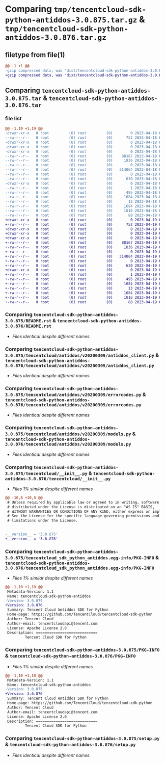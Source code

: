 # Comparing `tmp/tencentcloud-sdk-python-antiddos-3.0.875.tar.gz` & `tmp/tencentcloud-sdk-python-antiddos-3.0.876.tar.gz`

## filetype from file(1)

```diff
@@ -1 +1 @@
-gzip compressed data, was "dist/tencentcloud-sdk-python-antiddos-3.0.875.tar", last modified: Tue Apr 18 00:20:39 2023, max compression
+gzip compressed data, was "dist/tencentcloud-sdk-python-antiddos-3.0.876.tar", last modified: Wed Apr 19 00:16:06 2023, max compression
```

## Comparing `tencentcloud-sdk-python-antiddos-3.0.875.tar` & `tencentcloud-sdk-python-antiddos-3.0.876.tar`

### file list

```diff
@@ -1,19 +1,19 @@
-drwxr-xr-x   0 root         (0) root         (0)        0 2023-04-18 00:20:39.000000 tencentcloud-sdk-python-antiddos-3.0.875/
--rw-r--r--   0 root         (0) root         (0)      752 2023-04-18 00:20:39.000000 tencentcloud-sdk-python-antiddos-3.0.875/README.rst
-drwxr-xr-x   0 root         (0) root         (0)        0 2023-04-18 00:20:39.000000 tencentcloud-sdk-python-antiddos-3.0.875/tencentcloud/
-drwxr-xr-x   0 root         (0) root         (0)        0 2023-04-18 00:20:39.000000 tencentcloud-sdk-python-antiddos-3.0.875/tencentcloud/antiddos/
-drwxr-xr-x   0 root         (0) root         (0)        0 2023-04-18 00:20:39.000000 tencentcloud-sdk-python-antiddos-3.0.875/tencentcloud/antiddos/v20200309/
--rw-r--r--   0 root         (0) root         (0)    88167 2023-04-18 00:20:39.000000 tencentcloud-sdk-python-antiddos-3.0.875/tencentcloud/antiddos/v20200309/antiddos_client.py
--rw-r--r--   0 root         (0) root         (0)     1836 2023-04-18 00:20:39.000000 tencentcloud-sdk-python-antiddos-3.0.875/tencentcloud/antiddos/v20200309/errorcodes.py
--rw-r--r--   0 root         (0) root         (0)        0 2023-04-18 00:20:39.000000 tencentcloud-sdk-python-antiddos-3.0.875/tencentcloud/antiddos/v20200309/__init__.py
--rw-r--r--   0 root         (0) root         (0)   314064 2023-04-18 00:20:39.000000 tencentcloud-sdk-python-antiddos-3.0.875/tencentcloud/antiddos/v20200309/models.py
--rw-r--r--   0 root         (0) root         (0)        0 2023-04-18 00:20:39.000000 tencentcloud-sdk-python-antiddos-3.0.875/tencentcloud/antiddos/__init__.py
--rw-r--r--   0 root         (0) root         (0)      630 2023-04-18 00:20:39.000000 tencentcloud-sdk-python-antiddos-3.0.875/tencentcloud/__init__.py
-drwxr-xr-x   0 root         (0) root         (0)        0 2023-04-18 00:20:39.000000 tencentcloud-sdk-python-antiddos-3.0.875/tencentcloud_sdk_python_antiddos.egg-info/
--rw-r--r--   0 root         (0) root         (0)        1 2023-04-18 00:20:39.000000 tencentcloud-sdk-python-antiddos-3.0.875/tencentcloud_sdk_python_antiddos.egg-info/dependency_links.txt
--rw-r--r--   0 root         (0) root         (0)      495 2023-04-18 00:20:39.000000 tencentcloud-sdk-python-antiddos-3.0.875/tencentcloud_sdk_python_antiddos.egg-info/SOURCES.txt
--rw-r--r--   0 root         (0) root         (0)     1684 2023-04-18 00:20:39.000000 tencentcloud-sdk-python-antiddos-3.0.875/tencentcloud_sdk_python_antiddos.egg-info/PKG-INFO
--rw-r--r--   0 root         (0) root         (0)       13 2023-04-18 00:20:39.000000 tencentcloud-sdk-python-antiddos-3.0.875/tencentcloud_sdk_python_antiddos.egg-info/top_level.txt
--rw-r--r--   0 root         (0) root         (0)     1684 2023-04-18 00:20:39.000000 tencentcloud-sdk-python-antiddos-3.0.875/PKG-INFO
--rw-r--r--   0 root         (0) root         (0)     1016 2023-04-18 00:20:39.000000 tencentcloud-sdk-python-antiddos-3.0.875/setup.py
--rw-r--r--   0 root         (0) root         (0)       88 2023-04-18 00:20:39.000000 tencentcloud-sdk-python-antiddos-3.0.875/setup.cfg
+drwxr-xr-x   0 root         (0) root         (0)        0 2023-04-19 00:16:06.000000 tencentcloud-sdk-python-antiddos-3.0.876/
+-rw-r--r--   0 root         (0) root         (0)      752 2023-04-19 00:16:06.000000 tencentcloud-sdk-python-antiddos-3.0.876/README.rst
+drwxr-xr-x   0 root         (0) root         (0)        0 2023-04-19 00:16:06.000000 tencentcloud-sdk-python-antiddos-3.0.876/tencentcloud/
+drwxr-xr-x   0 root         (0) root         (0)        0 2023-04-19 00:16:06.000000 tencentcloud-sdk-python-antiddos-3.0.876/tencentcloud/antiddos/
+drwxr-xr-x   0 root         (0) root         (0)        0 2023-04-19 00:16:06.000000 tencentcloud-sdk-python-antiddos-3.0.876/tencentcloud/antiddos/v20200309/
+-rw-r--r--   0 root         (0) root         (0)    88167 2023-04-19 00:16:06.000000 tencentcloud-sdk-python-antiddos-3.0.876/tencentcloud/antiddos/v20200309/antiddos_client.py
+-rw-r--r--   0 root         (0) root         (0)     1836 2023-04-19 00:16:06.000000 tencentcloud-sdk-python-antiddos-3.0.876/tencentcloud/antiddos/v20200309/errorcodes.py
+-rw-r--r--   0 root         (0) root         (0)        0 2023-04-19 00:16:06.000000 tencentcloud-sdk-python-antiddos-3.0.876/tencentcloud/antiddos/v20200309/__init__.py
+-rw-r--r--   0 root         (0) root         (0)   314064 2023-04-19 00:16:06.000000 tencentcloud-sdk-python-antiddos-3.0.876/tencentcloud/antiddos/v20200309/models.py
+-rw-r--r--   0 root         (0) root         (0)        0 2023-04-19 00:16:06.000000 tencentcloud-sdk-python-antiddos-3.0.876/tencentcloud/antiddos/__init__.py
+-rw-r--r--   0 root         (0) root         (0)      630 2023-04-19 00:16:06.000000 tencentcloud-sdk-python-antiddos-3.0.876/tencentcloud/__init__.py
+drwxr-xr-x   0 root         (0) root         (0)        0 2023-04-19 00:16:06.000000 tencentcloud-sdk-python-antiddos-3.0.876/tencentcloud_sdk_python_antiddos.egg-info/
+-rw-r--r--   0 root         (0) root         (0)        1 2023-04-19 00:16:06.000000 tencentcloud-sdk-python-antiddos-3.0.876/tencentcloud_sdk_python_antiddos.egg-info/dependency_links.txt
+-rw-r--r--   0 root         (0) root         (0)      495 2023-04-19 00:16:06.000000 tencentcloud-sdk-python-antiddos-3.0.876/tencentcloud_sdk_python_antiddos.egg-info/SOURCES.txt
+-rw-r--r--   0 root         (0) root         (0)     1684 2023-04-19 00:16:06.000000 tencentcloud-sdk-python-antiddos-3.0.876/tencentcloud_sdk_python_antiddos.egg-info/PKG-INFO
+-rw-r--r--   0 root         (0) root         (0)       13 2023-04-19 00:16:06.000000 tencentcloud-sdk-python-antiddos-3.0.876/tencentcloud_sdk_python_antiddos.egg-info/top_level.txt
+-rw-r--r--   0 root         (0) root         (0)     1684 2023-04-19 00:16:06.000000 tencentcloud-sdk-python-antiddos-3.0.876/PKG-INFO
+-rw-r--r--   0 root         (0) root         (0)     1016 2023-04-19 00:16:06.000000 tencentcloud-sdk-python-antiddos-3.0.876/setup.py
+-rw-r--r--   0 root         (0) root         (0)       88 2023-04-19 00:16:06.000000 tencentcloud-sdk-python-antiddos-3.0.876/setup.cfg
```

### Comparing `tencentcloud-sdk-python-antiddos-3.0.875/README.rst` & `tencentcloud-sdk-python-antiddos-3.0.876/README.rst`

 * *Files identical despite different names*

### Comparing `tencentcloud-sdk-python-antiddos-3.0.875/tencentcloud/antiddos/v20200309/antiddos_client.py` & `tencentcloud-sdk-python-antiddos-3.0.876/tencentcloud/antiddos/v20200309/antiddos_client.py`

 * *Files identical despite different names*

### Comparing `tencentcloud-sdk-python-antiddos-3.0.875/tencentcloud/antiddos/v20200309/errorcodes.py` & `tencentcloud-sdk-python-antiddos-3.0.876/tencentcloud/antiddos/v20200309/errorcodes.py`

 * *Files identical despite different names*

### Comparing `tencentcloud-sdk-python-antiddos-3.0.875/tencentcloud/antiddos/v20200309/models.py` & `tencentcloud-sdk-python-antiddos-3.0.876/tencentcloud/antiddos/v20200309/models.py`

 * *Files identical despite different names*

### Comparing `tencentcloud-sdk-python-antiddos-3.0.875/tencentcloud/__init__.py` & `tencentcloud-sdk-python-antiddos-3.0.876/tencentcloud/__init__.py`

 * *Files 1% similar despite different names*

```diff
@@ -10,8 +10,8 @@
 # Unless required by applicable law or agreed to in writing, software
 # distributed under the License is distributed on an "AS IS" BASIS,
 # WITHOUT WARRANTIES OR CONDITIONS OF ANY KIND, either express or implied.
 # See the License for the specific language governing permissions and
 # limitations under the License.
 
 
-__version__ = '3.0.875'
+__version__ = '3.0.876'
```

### Comparing `tencentcloud-sdk-python-antiddos-3.0.875/tencentcloud_sdk_python_antiddos.egg-info/PKG-INFO` & `tencentcloud-sdk-python-antiddos-3.0.876/tencentcloud_sdk_python_antiddos.egg-info/PKG-INFO`

 * *Files 1% similar despite different names*

```diff
@@ -1,10 +1,10 @@
 Metadata-Version: 1.1
 Name: tencentcloud-sdk-python-antiddos
-Version: 3.0.875
+Version: 3.0.876
 Summary: Tencent Cloud Antiddos SDK for Python
 Home-page: https://github.com/TencentCloud/tencentcloud-sdk-python
 Author: Tencent Cloud
 Author-email: tencentcloudapi@tencent.com
 License: Apache License 2.0
 Description: ============================
         Tencent Cloud SDK for Python
```

### Comparing `tencentcloud-sdk-python-antiddos-3.0.875/PKG-INFO` & `tencentcloud-sdk-python-antiddos-3.0.876/PKG-INFO`

 * *Files 1% similar despite different names*

```diff
@@ -1,10 +1,10 @@
 Metadata-Version: 1.1
 Name: tencentcloud-sdk-python-antiddos
-Version: 3.0.875
+Version: 3.0.876
 Summary: Tencent Cloud Antiddos SDK for Python
 Home-page: https://github.com/TencentCloud/tencentcloud-sdk-python
 Author: Tencent Cloud
 Author-email: tencentcloudapi@tencent.com
 License: Apache License 2.0
 Description: ============================
         Tencent Cloud SDK for Python
```

### Comparing `tencentcloud-sdk-python-antiddos-3.0.875/setup.py` & `tencentcloud-sdk-python-antiddos-3.0.876/setup.py`

 * *Files identical despite different names*

